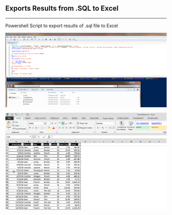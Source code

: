 ## Exports Results from .SQL to Excel

---

Powershell Script to export results of .sql file to Excel

![Image description](/doc/run_through_powershell_ise_example.png)

![Image description](/doc/sqlextract.png)